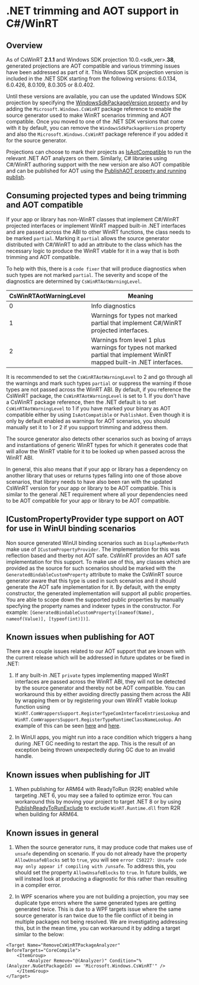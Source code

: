 # .NET trimming and AOT support in C#/WinRT

## Overview

As of CsWinRT **2.1.1** and Windows SDK projection 10.0.<sdk_ver>.**38**, generated projections are AOT compatible and various trimming issues have been addressed as part of it.  This Windows SDK projection version is included in the .NET SDK starting from the following versions: 6.0.134, 6.0.426, 8.0.109, 8.0.305 or 8.0.402.

Until these versions are available, you can use the updated Windows SDK projection by specifying the [WindowsSdkPackageVersion property](https://learn.microsoft.com/dotnet/core/project-sdk/msbuild-props#windowssdkpackageversion) and by adding the `Microsoft.Windows.CsWinRT` package reference to enable the source generator used to make WinRT scenarios trimming and AOT compatible. Once you moved to one of the .NET SDK versions that come with it by default, you can remove the `WindowsSdkPackageVersion` property and also the `Microsoft.Windows.CsWinRT` package reference if you added it for the source generator.

Projections can choose to mark their projects as [IsAotCompatible](https://learn.microsoft.com/dotnet/core/deploying/native-aot/?tabs=net8plus%2Cwindows#aot-compatibility-analyzers) to run the relevant .NET AOT analyzers on them.  Similarly, C# libraries using C#/WinRT authoring support with the new version are also AOT compatible and can be published for AOT using the [PublishAOT property and running publish](https://learn.microsoft.com/dotnet/core/deploying/native-aot/?tabs=net8plus%2Cwindows#publish-native-aot-using-the-cli).

## Consuming projected types and being trimming and AOT compatible

If your app or library has non-WinRT classes that implement C#/WinRT projected interfaces or implement WinRT mapped built-in .NET interfaces and are passed across the ABI to other WinRT functions, the class needs to be marked `partial`.  Marking it `partial` allows the source generator distributed with C#/WinRT to add an attribute to the class which has the necessary logic to produce the WinRT vtable for it in a way that is both trimming and AOT compatible.

To help with this, there is a `code fixer` that will produce diagnostics when such types are not marked `partial`. The severity and scope of the diagnostics are determined by `CsWinRTAotWarningLevel`.

| CsWinRTAotWarningLevel | Meaning |
| ----- | ----- |
| 0 | Info diagnostics |
| 1 | Warnings for types not marked partial that implement C#/WinRT projected interfaces. |
| 2 | Warnings from level 1 plus warnings for types not marked partial that implement WinRT mapped built-in .NET interfaces. |

It is recommended to set the `CsWinRTAotWarningLevel` to 2 and go through all the warnings and mark such types `partial` or suppress the warning if those types are not passed across the WinRT ABI. By default, if you reference the CsWinRT package, the `CsWinRTAotWarningLevel` is set to 1. If you don't have a CsWinRT package reference, then the .NET default is to set `CsWinRTAotWarningLevel` to 1 if you have marked your binary as AOT compatible either by using `IsAotCompatible` or `PublishAot`. Even though it is only by default enabled as warnings for AOT scenarios, you should manually set it to 1 or 2 if you support trimming and address them.

The source generator also detects other scenarios such as boxing of arrays and instantiations of generic WinRT types for which it generates code that will allow the WinRT vtable for it to be looked up when passed across the WinRT ABI.

In general, this also means that if your app or library has a dependency on another library that uses or returns types falling into one of those above scenarios, that library needs to have also been ran with the updated CsWinRT version for your app or library to be AOT compatible.  This is similar to the general .NET requirement where all your dependencies need to be AOT compatible for your app or library to be AOT compatible.

## ICustomPropertyProvider type support on AOT for use in WinUI binding scenarios

Non source generated WinUI binding scenarios such as `DisplayMemberPath` make use of `ICustomPropertyProvider`. The implementation for this was reflection based and therby not AOT safe. CsWinRT provides an AOT safe implementation for this support.  To make use of this, any classes which are provided as the source for such scenarios should be marked with the `GeneratedBindableCustomProperty` attribute to make the CsWinRT source generator aware that this type is used in such scenarios and it should generate the AOT safe implementation for it. By default, with the empty constructor, the generated implementation will support all public properties. You are able to scope down the supported public properties by manually specfying the property names and indexer types in the constructor.  For example: `[GeneratedBindableCustomProperty([nameof(Name), nameof(Value)], [typeof(int)])]`. 

## Known issues when publishing for AOT

There are a couple issues related to our AOT support that are known with the current release which will be addressed in future updates or be fixed in .NET:

1. If any built-in .NET `private` types implementing mapped WinRT interfaces are passed across the WinRT ABI, they will not be detected by the source generator and thereby not be AOT compatible.  You can workaround this by either avoiding directly passing them across the ABI by wrapping them or by registering your own WinRT vtable lookup function using `WinRT.ComWrappersSupport.RegisterTypeComInterfaceEntriesLookup` and `WinRT.ComWrappersSupport.RegisterTypeRuntimeClassNameLookup`.  An example of this can be seen [here](https://github.com/manodasanW/WinUI-Gallery/blob/16ed717700b929dcb6591d32a4f10cd8b102aa07/WinUIGallery/VtableInitialization.cs#L57-L75) and [here](https://github.com/manodasanW/WinUI-Gallery/blob/16ed717700b929dcb6591d32a4f10cd8b102aa07/WinUIGallery/VtableInitialization.cs#L87-L90).

2. In WinUI apps, you might run into a race condition which triggers a hang during .NET GC needing to restart the app.  This is the result of an exception being thrown unexpectedly during GC due to an invalid handle.

## Known issues when publishing for JIT

1. When publishing for ARM64 with ReadyToRun (R2R) enabled while targeting .NET 6, you may see a failed to optimize error.  You can workaround this by moving your project to target .NET 8 or by using [PublishReadyToRunExclude](https://learn.microsoft.com/dotnet/core/deploying/ready-to-run#how-is-the-set-of-precompiled-assemblies-chosen) to exclude `WinRT.Runtime.dll` from R2R when building for ARM64.

## Known issues in general

1. When the source generator runs, it may produce code that makes use of `unsafe` depending on scenario. If you do not already have the property `AllowUnsafeBlocks` set to `true`, you will see `error CS0227: Unsafe code may only appear if compiling with /unsafe`. To address this, you should set the property `AllowUnsafeBlocks` to `true`. In future builds, we will instead look at producing a diagnostic for this rather than resulting in a compiler error. 

2. In WPF scenarios where you are not building a projection, you may see duplicate type errors where the same generated types are getting generated twice. This is due to a WPF targets issue where the same source generator is ran twice due to the file conflict of it being in multiple packages not being resolved. We are investigating addressing this, but in the mean time, you can workaround it by adding a target similar to the below:

```
<Target Name="RemoveCsWinRTPackageAnalyzer" BeforeTargets="CoreCompile">
    <ItemGroup>
        <Analyzer Remove="@(Analyzer)" Condition="%(Analyzer.NuGetPackageId) == 'Microsoft.Windows.CsWinRT'" />
    </ItemGroup>
</Target>
```